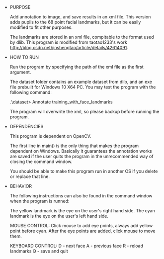 - PURPOSE

     Add annotation to image, and save results in an xml file. This version adds pupils to the 68 point facial 
     landmarks, but it can be easily modified to fit other purposes.

     The landmarks are stored in an xml file, compitable to the format used by dlib. 
     This program is modified from taotao1233's work <http://blog.csdn.net/jinshengtao/article/details/42614091>.

- HOW TO RUN

     Run the program by specifying the path of the xml file as the first argument.

     The dataset folder contains an example dataset from dlib, and an exe file prebuilt for Windows 10 X64 PC. 
     You may test the program with the following command:

     .\dataset> Annotate training_with_face_landmarks

     The program will overwrite the xml, so please backup before running the program.

- DEPENDENCIES

     This program is dependent on OpenCV. 

     The first line in main() is the only thing that makes the program dependent on Windows. Basically it 
     guarantees the annotation works are saved if the user quits the program in the unrecommended way of 
     closing the command window.

     You should be able to make this program run in another OS if you delete or replace that line.

- BEHAVIOR

     The following instructions can also be found in the command window when the program is runned:

     The yellow landmark is the eye on the user's right hand side.
     The cyan landmark is the eye on the user's left hand side.

     MOUSE CONTROL:
     Click mouse to add eye points, always add yellow point before cyan.
     After the eye points are added, click mouse to move them.

     KEYBOARD CONTROL:
     D - next face
     A - previous face
     R - reload landmarks
     Q - save and quit
